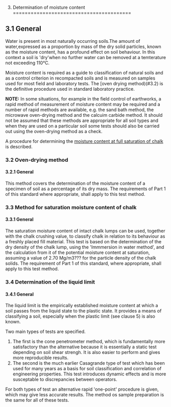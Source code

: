 3. Determination of moisture content
========================================

3.1 General
----------------------
Water is present in most naturally occurring soils.The amount of water,expressed as a proportion by mass of the dry solid particles, known as the moisture content, has a profound effect on soil behaviour. In this context a soil is 'dry'when no further water can be removed at a temterature not exceeding 110&deg;C.

Moisture content is required as a guide to classification of natural soils and as a control criterion in recompacted soils and is measured on samples used for most field and laboratory tests. The [oven drying method)(#3.2) is the definitive procedure used in standard laboratory practice.

**NOTE:** In some situations, for example in the field control of earthworks, a rapid method of measurement of moisture content may be required and a number of rapid methods are available, e.g. the sand bath method, the microwave oven-drying method and the calcuim carbide method. It should not be assumed that these methods are appropriate for all soil types and when they are used on a particular soil some tests should also be carried out using the oven-drying method as a check.

A procedure for determining the [moisture content at full saturation of chalk](#3.3) is described.

<a name="3.2"></a>
### 3.2 Oven-drying method

#### 3.2.1 General

This method covers the determination of the moisture content of a specimen of soil as a percentage of its dry mass.
The requirements of Part 1 of this standard where appropriate, shall apply to this test method.

<a name="3.3"></a>
### 3.3 Method for saturation moisture content of chalk

#### 3.3.1 General

The saturation moisture content of intact chalk lumps can be used, together with the chalk crushing value, to classify chalk in relation to its behaviour as a freshly placed fill material. This test is based on the determination of the dry density of the chalk lump, using the 'Immmersion in water method', and the calculation from it of the potential moisture content at saturation, assuming a value of 2.70 Mg/m3??? for the particle density of the chalk solids.
The requirement of Part 1 of this standard, where appropriate, shall apply to this test method.


### 3.4 Determination of the liquid limit

#### 3.4.1 General

The liquid limit is the empirically established moisture content at which a soil passes from the liquid state to the plastic state. It provides a means of classifying a soil, especially when the plastic limit (see clause 5) is also known.

Two main types of tests are specified. 

1. The first is the cone penetrometer method, which is fundamentally more satisfactory than the alternative because it is essentially a static test depending on soil shear strengh. It is also easier to perform and gives more reproducible results. 
2. The second is the much earlier Casagrande type of test which has been used for many years as a basis for soil classification and correlation of engineering properties. This test
introduces dynamic effects and is more susceptable to discrepancies between operators.

For both types of test an alternative rapid 'one-point' procedure is given, which may give less accurate results.
The method os sample preparation is the same for all of these tests.


